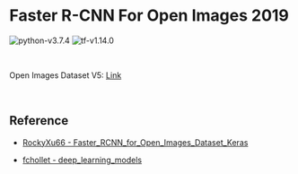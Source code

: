 # Faster R-CNN For Open Images 2019

![python-v3.7.4](https://img.shields.io/badge/Python-v3.7.4-blue)
![tf-v1.14.0](https://img.shields.io/badge/Tensorflow-v1.14.0-brightgreen)

<br>

Open Images Dataset V5: [Link](https://storage.googleapis.com/openimages/web/index.html)

<br>

## Reference

- [RockyXu66 - Faster\_RCNN\_for\_Open\_Images\_Dataset\_Keras](https://github.com/RockyXu66/Faster_RCNN_for_Open_Images_Dataset_Keras)

- [fchollet - deep\_learning\_models](https://github.com/fchollet/deep-learning-models)
